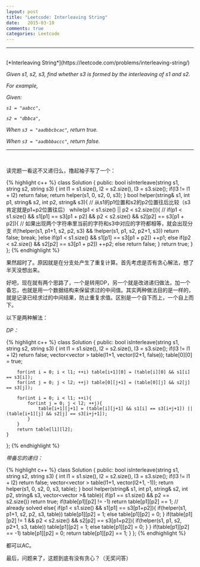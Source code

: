 ```yaml
---
layout: post
title: "Leetcode: Interleaving String"
date:   2015-03-10
comments: true
categories: Leetcode
---
```


***
<br />
[*Interleaving String*](https://leetcode.com/problems/interleaving-string/)

*Given s1, s2, s3, find whether s3 is formed by the interleaving of s1 and s2.*

*For example,*

*Given:*

*`s1 = "aabcc",`*

*`s2 = "dbbca",`*

*When `s3 = "aadbbcbcac"`, return true.*

*When `s3 = "aadbbbaccc"`, return false.*

***
<br />

读完题一看这不又递归么，撸起袖子写了一个：

{% highlight c++ %}
class Solution {
public:
    bool isInterleave(string s1, string s2, string s3) {
        int l1 = s1.size(), l2 = s2.size(), l3 = s3.size();
        if(l3 != l1 + l2) return false;
        return helper(s1, 0, s2, 0, s3);
    }
    bool helper(string& s1, int p1, string& s2, int p2, string& s3){ // 从s1的p1位置和s2的p2位置往后比较（s3肯定就是p1+p2位置往后）
        while(p1 < s1.size() || p2 < s2.size()){ // 
            if(p1 < s1.size() && s1[p1] == s3[p1 + p2] && p2 < s2.size() && s2[p2] == s3[p1 + p2]){ // 如果出现两个字符串里当前的字符和s3中对应的字符都相等，就会出现分支
                if(!helper(s1, p1+1, s2, p2, s3) && !helper(s1, p1, s2, p2+1, s3)) return false;
                break;
            }else if(p1 < s1.size() && s1[p1] == s3[p1 + p2]) ++p1;
            else if(p2 < s2.size() && s2[p2] == s3[p1 + p2]) ++p2;
            else return false;
        }
        return true;
    }
};
{% endhighlight %}

果然超时了。原因就是在分支处产生了重复计算。首先考虑是否有贪心解法，想了半天没想出来。

好吧，现在就有两个思路了，一个是转用DP，另一个就是改进递归做法，加一个备忘，也就是用一个数据结构来保留求过的中间值。其实两种做法目的是一样的，就是记录已经求过的中间结果，防止重复求值。区别是一个自下而上，一个自上而下。

以下是两种解法：

*DP：*

{% highlight c++ %}
class Solution {
public:
    bool isInterleave(string s1, string s2, string s3) {
        int l1 = s1.size(), l2 = s2.size(), l3 = s3.size();
        if(l3 != l1 + l2) return false;
        vector<vector<bool> > table(l1+1, vector<bool>(l2+1, false));
        table[0][0] = true;
        
        for(int i = 0; i < l1; ++i) table[i+1][0] = (table[i][0] && s1[i] == s3[i]);
        for(int j = 0; j < l2; ++j) table[0][j+1] = (table[0][j] && s2[j] == s3[j]);

        for(int i = 0; i < l1; ++i){
            for(int j = 0; j < l2; ++j){
                table[i+1][j+1] = (table[i][j+1] && s1[i] == s3[i+j+1]) || (table[i+1][j] && s2[j] == s3[i+j+1]);
            }
        }
        return table[l1][l2];
    }
};
{% endhighlight %}

*带备忘的递归：*

{% highlight c++ %}
class Solution {
public:
    bool isInterleave(string s1, string s2, string s3) {
        int l1 = s1.size(), l2 = s2.size(), l3 = s3.size();
        if(l3 != l1 + l2) return false;
        vector<vector<int> > table(l1+1, vector<int>(l2+1, -1));
        return helper(s1, 0, s2, 0, s3, table);
    }
    bool helper(string& s1, int p1, string& s2, int p2, string& s3, vector<vector<int> >& table){
        if(p1 == s1.size() && p2 == s2.size()) return true;
        if(table[p1][p2] != -1) return table[p1][p2] == 1; // already solved
        else{
            if(p1 < s1.size() && s1[p1] == s3[p1+p2]){
                if(helper(s1, p1+1, s2, p2, s3, table)) table[p1][p2] = 1;
                else table[p1][p2] = 0;
            }
            if(table[p1][p2] != 1 && p2 < s2.size() && s2[p2] == s3[p1+p2]){
                if(helper(s1, p1, s2, p2+1, s3, table)) table[p1][p2] = 1;
                else table[p1][p2] = 0;
            }
        }
        if(table[p1][p2] == -1) table[p1][p2] = 0;
        return table[p1][p2] == 1;
    }
};
{% endhighlight %}

都可以AC。

最后，问题来了，这题到底有没有贪心？（无奖问答）

